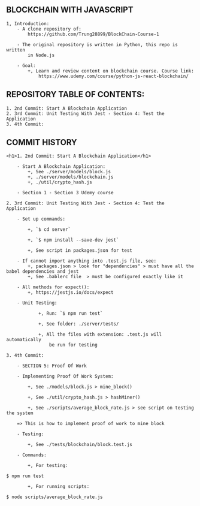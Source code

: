 ## BLOCKCHAIN WITH JAVASCRIPT

    1, Introduction:
        - A clone repository of:
            https://github.com/Trung28899/BlockChain-Course-1

        - The original repository is written in Python, this repo is written
            in Node.js

        - Goal:
            +, Learn and review content on blockchain course. Course link:
                https://www.udemy.com/course/python-js-react-blockchain/

## REPOSITORY TABLE OF CONTENTS:

    1. 2nd Commit: Start A Blockchain Application
    2. 3rd Commit: Unit Testing With Jest - Section 4: Test the Application
    3. 4th Commit:

## COMMIT HISTORY

    <h1>1. 2nd Commit: Start A Blockchain Application</h1>

        - Start A Blockchain Application:
            +, See ./server/models/block.js
            +, ./server/models/blockchain.js
            +, ./util/crypto_hash.js

        - Section 1 - Section 3 Udemy course

    2. 3rd Commit: Unit Testing With Jest - Section 4: Test the Application

        - Set up commands:

            +, `$ cd server`

            +, `$ npm install --save-dev jest`

            +, See script in packages.json for test

        - If cannot import anything into .test.js file, see:
            +, packages.json > look for "dependencies" > must have all the babel dependencies and jest
            +, See .bablerc file  > must be configured exactly like it

        - All methods for expect():
            +, https://jestjs.io/docs/expect

        - Unit Testing:

                +, Run: `$ npm run test`

                +, See folder: ./server/tests/

                +, All the files with extension: .test.js will automatically
                    be run for testing

    3. 4th Commit:

        - SECTION 5: Proof Of Work

        - Implementing Proof Of Work System:

            +, See ./models/block.js > mine_block()

            +, See ./util/crypto_hash.js > hashMiner()

            +, See ./scripts/average_block_rate.js > see script on testing the system

        => This is how to implement proof of work to mine block

        - Testing:

            +, See ./tests/blockchain/block.test.js

        - Commands:

            +, For testing:

`$ npm run test`

            +, For running scripts:

`$ node scripts/average_block_rate.js`
